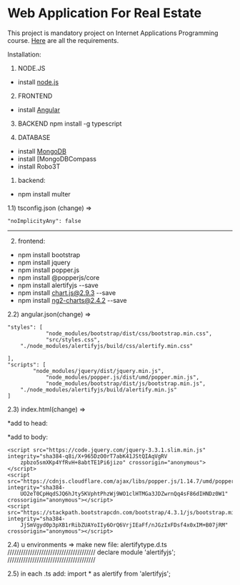 # Web Application For Real Estate

This project is mandatory project on Internet Applications Programming course.
[Here](https://github.com/jelenabakicc/Web-Application-For-Real-Estate/blob/main/IR3PIA_2020_2021_projekat_jun-jul.pdf) are all the requirements.

Installation:

1. NODE.JS
- install [node.js](https://nodejs.org/en/) 
2. FRONTEND
- install [Angular](https://angular.io/) 
3. BACKEND
	npm install -g typescript

4. DATABASE
- install [MongoDB](https://www.mongodb.com/docs/)
- install [MongoDBCompass
- install Robo3T

1) backend:

- npm install multer

1.1) tsconfig.json (change) => 

	"noImplicityAny": false

___________________________________
2) frontend:

- npm install bootstrap
- npm install jquery
- npm install popper.js
- npm install @popperjs/core
- npm install alertifyjs --save
- npm install chart.js@2.9.3 --save	
- npm install ng2-charts@2.4.2 --save

2.2) angular.json(change) => 

	"styles": [
        		"node_modules/bootstrap/dist/css/bootstrap.min.css",
        		"src/styles.css",
		"./node_modules/alertifyjs/build/css/alertify.min.css"
		
	],
	"scripts": [
     		"node_modules/jquery/dist/jquery.min.js", 
         		"node_modules/popper.js/dist/umd/popper.min.js", 
        		"node_modules/bootstrap/dist/js/bootstrap.min.js",
		"./node_modules/alertifyjs/build/alertify.min.js"
	]
2.3) index.html(change) =>

   *add to head:
         	 <link rel="stylesheet" href="https://stackpath.bootstrapcdn.com/bootstrap/4.3.1/css/bootstrap.min.css" integrity=
          	"sha384-ggOyR0iXCbMQv3Xipma34MD+dH/1fQ784/j6cY/iJTQUOhcWr7x9JvoRxT2MZw1T" crossorigin="anonymous">

   *add to body:

	<script src="https://code.jquery.com/jquery-3.3.1.slim.min.js" integrity="sha384-q8i/X+965DzO0rT7abK41JStQIAqVgRV
 		zpbzo5smXKp4YfRvH+8abtTE1Pi6jizo" crossorigin="anonymous"></script>
  	<script src="https://cdnjs.cloudflare.com/ajax/libs/popper.js/1.14.7/umd/popper.min.js" integrity="sha384-
		UO2eT0CpHqdSJQ6hJty5KVphtPhzWj9WO1clHTMGa3JDZwrnQq4sF86dIHNDz0W1" crossorigin="anonymous"></script>
  	<script src="https://stackpath.bootstrapcdn.com/bootstrap/4.3.1/js/bootstrap.min.js" integrity="sha384-
		JjSmVgyd0p3pXB1rRibZUAYoIIy6OrQ6VrjIEaFf/nJGzIxFDsf4x0xIM+B07jRM" crossorigin="anonymous"></script>


2.4) u environments => make new file:
	alertifytype.d.ts
                 ///////////////////////////////////////
		declare module 'alertifyjs';
	///////////////////////////////////////

2.5) in each .ts add:
		import * as alertify from 'alertifyjs';



 
